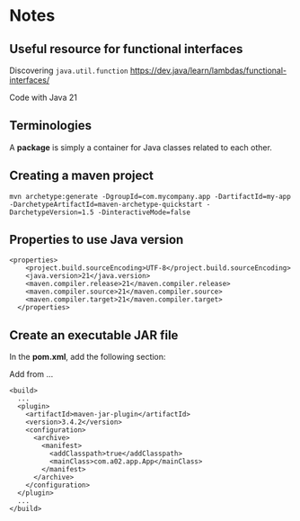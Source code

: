 # Notes

## Useful resource for functional interfaces

Discovering `java.util.function` 
https://dev.java/learn/lambdas/functional-interfaces/

Code with Java 21


## Terminologies

A **package** is simply a container for Java classes related to each other.


## Creating a maven project

```
mvn archetype:generate -DgroupId=com.mycompany.app -DartifactId=my-app -DarchetypeArtifactId=maven-archetype-quickstart -DarchetypeVersion=1.5 -DinteractiveMode=false
```

## Properties to use Java version

```
<properties>
    <project.build.sourceEncoding>UTF-8</project.build.sourceEncoding>
    <java.version>21</java.version>
    <maven.compiler.release>21</maven.compiler.release>
    <maven.compiler.source>21</maven.compiler.source>
    <maven.compiler.target>21</maven.compiler.target>
  </properties>

```

## Create an executable JAR file

In the **pom.xml**, add the following section:

Add from <configuration>...</configuration>

```
<build>
  ...
  <plugin>
    <artifactId>maven-jar-plugin</artifactId>
    <version>3.4.2</version>
    <configuration>
      <archive>
        <manifest>
          <addClasspath>true</addClasspath>
          <mainClass>com.a02.app.App</mainClass>
        </manifest>
      </archive>
    </configuration>
  </plugin>
  ...
</build>
```

